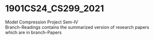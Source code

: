 # 1901CS24_CS299_2021
Model Compression Project Sem-IV<br/>
Branch-Readings contains the summarized version of research papers which are in branch-Papers
